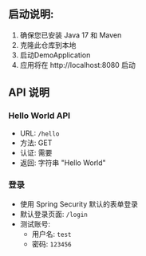 ## 启动说明: 
1. 确保您已安装 Java 17 和 Maven
2. 克隆此仓库到本地
3. 启动DemoApplication
4. 应用将在 http://localhost:8080 启动

## API 说明
### Hello World API

- URL: `/hello`
- 方法: GET
- 认证: 需要
- 返回: 字符串 "Hello World"

### 登录

- 使用 Spring Security 默认的表单登录
- 默认登录页面: `/login`
- 测试账号:
  - 用户名: `test`
  - 密码: `123456`
